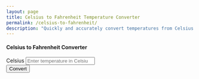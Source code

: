 ```yaml
---
layout: page
title: Celsius to Fahrenheit Temperature Converter
permalink: /celsius-to-fahrenheit/
description: "Quickly and accurately convert temperatures from Celsius (°C) to Fahrenheit (°F) with this easy-to-use tool."
---
```


<!-- Article Part -->
<div class="container mt-5">
  <div class="row justify-content-center">
    <div class="col-md-6">
      <div class="card shadow-sm">
        <div class="card-header bg-primary text-white text-center">
          <h4>Celsius to Fahrenheit Converter</h4>
        </div>
        <div class="card-body">
          <form id="converter-form">
            <div class="mb-3">
              <label for="celsius" class="form-label">Celsius</label>
              <input type="number" class="form-control" id="celsius" placeholder="Enter temperature in Celsius">
            </div>
            <div class="mb-3 text-center">
              <button type="button" class="btn btn-primary" onclick="convertToFahrenheit()">Convert</button>
            </div>
            <div class="alert alert-info d-none" id="result"></div>
          </form>
        </div>
      </div>
    </div>
  </div>
</div>

<script src="{{ '/assets/js/temp.js' | relative_url }}"></script>